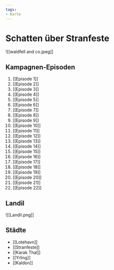 ```yaml
---
tags:
- Karte
---
```


# Schatten über Stranfeste

![[waldfell and co.jpeg]]
## Kampagnen-Episoden

1. [[Episode 1]]
2. [[Episode 2]]
3. [[Episode 3]]
4. [[Episode 4]]
5. [[Episode 5]]
6. [[Episode 6]]
7. [[Episode 7]]
8. [[Episode 8]]
9. [[Episode 9]]
10. [[Episode 10]]
11. [[Episode 11]]
12. [[Episode 12]]
13. [[Episode 13]]
14. [[Episode 14]]
15. [[Episode 15]]
16. [[Episode 16]]
17. [[Episode 17]]
18. [[Episode 18]]
19. [[Episode 19]]
20. [[Episode 20]]
21. [[Episode 21]]
22. [[Episode 22]]

## Landil

![[Landil.png]]

## Städte
- [[Lotehavn]]
- [[Stranfeste]]
- [[Karak Thal]]
- [[Yrling]]
- [[Kaldon]]



